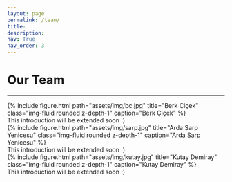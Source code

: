 ```yaml
---
layout: page
permalink: /team/
title:
description:
nav: True
nav_order: 3
---
```


# Our Team

---

<div class="row justify-content-sm-center">
    <div class="col-sm-3 mt-3 mt-md-0">
        {% include figure.html path="assets/img/bc.jpg" title="Berk Çiçek" class="img-fluid rounded z-depth-1" caption="Berk Çiçek" %}
    </div>
    <div class="col-sm-9 mt-3 mt-md-0">
        This introduction will be extended soon :)
    </div>
</div>


<div class="row justify-content-sm-center">
    <div class="col-sm-3 mt-3 mt-md-0">
        {% include figure.html path="assets/img/sarp.jpg" title="Arda Sarp Yenicesu" class="img-fluid rounded z-depth-1" caption="Arda Sarp Yenicesu" %}
    </div>
    <div class="col-sm-9 mt-3 mt-md-0">
       This introduction will be extended soon :)
    </div>
</div>

<div class="row justify-content-sm-center">
    <div class="col-sm-3 mt-3 mt-md-0">
        {% include figure.html path="assets/img/kutay.jpg" title="Kutay Demiray" class="img-fluid rounded z-depth-1" caption="Kutay Demiray" %}
    </div>
    <div class="col-sm-9 mt-3 mt-md-0">
        This introduction will be extended soon :)
    </div>
</div>
